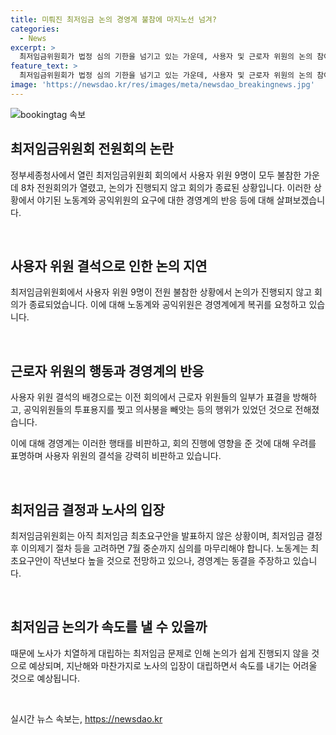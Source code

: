 ```yaml
---
title: 미뤄진 최저임금 논의 경영계 불참에 마지노선 넘겨?
categories:
  - News
excerpt: >
  최저임금위원회가 법정 심의 기한을 넘기고 있는 가운데, 사용자 및 근로자 위원의 논의 참여 문제로 난항을 겪고 있다. 사용자 위원들의 불참으로 회의가 빈손으로 종료되었고, 과거 회의에서의 투표 방해로 노동계와 경영계 간 갈등이 심화되는 상황이다. 최저임금 결정이 중순까지 이뤄져야 하지만, 이에 대한 구체적 논의가 진행되지 않고 있다. 지난해와 같이 노사간 대립이 격화될 가능성이 있으며, 결정까지의 시간이 늘어나고 있는 점이 우려되고 있다.
feature_text: >
  최저임금위원회가 법정 심의 기한을 넘기고 있는 가운데, 사용자 및 근로자 위원의 논의 참여 문제로 난항을 겪고 있다. 사용자 위원들의 불참으로 회의가 빈손으로 종료되었고, 과거 회의에서의 투표 방해로 노동계와 경영계 간 갈등이 심화되는 상황이다. 최저임금 결정이 중순까지 이뤄져야 하지만, 이에 대한 구체적 논의가 진행되지 않고 있다. 지난해와 같이 노사간 대립이 격화될 가능성이 있으며, 결정까지의 시간이 늘어나고 있는 점이 우려되고 있다.
image: 'https://newsdao.kr/res/images/meta/newsdao_breakingnews.jpg'
---
```


<p><img src="https://newsdao.kr/res/images/meta/newsdao_breakingnews.jpg" alt="bookingtag 속보" /></p>

<h2 data-ke-size="size26">최저임금위원회 전원회의 논란</h2>

<p>정부세종청사에서 열린 최저임금위원회 회의에서 사용자 위원 9명이 모두 불참한 가운데 8차 전원회의가 열렸고, 논의가 진행되지 않고 회의가 종료된 상황입니다. 이러한 상황에서 야기된 노동계와 공익위원의 요구에 대한 경영계의 반응 등에 대해 살펴보겠습니다.</p>

<p data-ke-size="size16">&nbsp;</p>

<h2>사용자 위원 결석으로 인한 논의 지연</h2>

<p>최저임금위원회에서 사용자 위원 9명이 전원 불참한 상황에서 논의가 진행되지 않고 회의가 종료되었습니다. 이에 대해 노동계와 공익위원은 경영계에게 복귀를 요청하고 있습니다.</p>

<p data-ke-size="size16">&nbsp;</p>

<h2>근로자 위원의 행동과 경영계의 반응</h2>

<p>사용자 위원 결석의 배경으로는 이전 회의에서 근로자 위원들의 일부가 표결을 방해하고, 공익위원들의 투표용지를 찢고 의사봉을 빼앗는 등의 행위가 있었던 것으로 전해졌습니다. </p>

<p>이에 대해 경영계는 이러한 행태를 비판하고, 회의 진행에 영향을 준 것에 대해 우려를 표명하며 사용자 위원의 결석을 강력히 비판하고 있습니다.</p>

<p data-ke-size="size16">&nbsp;</p>

<h2>최저임금 결정과 노사의 입장</h2>

<p>최저임금위원회는 아직 최저임금 최초요구안을 발표하지 않은 상황이며, 최저임금 결정 후 이의제기 절차 등을 고려하면 7월 중순까지 심의를 마무리해야 합니다. 노동계는 최초요구안이 작년보다 높을 것으로 전망하고 있으나, 경영계는 동결을 주장하고 있습니다.</p>

<p data-ke-size="size16">&nbsp;</p>

<h2>최저임금 논의가 속도를 낼 수 있을까</h2>

<p>때문에 노사가 치열하게 대립하는 최저임금 문제로 인해 논의가 쉽게 진행되지 않을 것으로 예상되며, 지난해와 마찬가지로 노사의 입장이 대립하면서 속도를 내기는 어려울 것으로 예상됩니다.</p>

<p data-ke-size="size16">&nbsp;</p>
실시간 뉴스 속보는, <a href="https://newsdao.kr" rel="dofollow">https://newsdao.kr</a>


